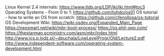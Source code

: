
Linux Kernel 2.4 internals: https://www.tldp.org/LDP/lki/lki.html#toc3
Operating Systems - From 0 to 1: https://github.com/tuhdo/os01
OS tutorial - how to write an OS from scratch: https://github.com/cfenollosa/os-tutorial
OS Development Wiki: https://wiki.osdev.org/Expanded_Main_Page
https://neosmart.net/wiki/mbr-boot-process/
https://os.phil-opp.com/
https://thestarman.pcministry.com/asm/mbr/index.html
http://www.ics.p.lodz.pl/~dpuchala/LowLevelProgr/Old/Lecture2.pdf
http://www.independent-software.com/operating-system-development.html